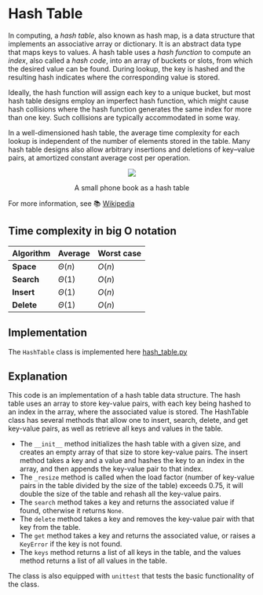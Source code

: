 # Hash Table

In computing, a _hash table_, also known as hash map, is a data structure that implements an associative array or dictionary. It is an abstract data type that maps keys to values. A hash table uses a _hash function_ to compute an _index_, also called a _hash code_, into an array of buckets or slots, from which the desired value can be found. During lookup, the key is hashed and the resulting hash indicates where the corresponding value is stored.

Ideally, the hash function will assign each key to a unique bucket, but most hash table designs employ an imperfect hash function, which might cause hash collisions where the hash function generates the same index for more than one key. Such collisions are typically accommodated in some way.

In a well-dimensioned hash table, the average time complexity for each lookup is independent of the number of elements stored in the table. Many hash table designs also allow arbitrary insertions and deletions of key–value pairs, at amortized constant average cost per operation.

<div align="center">
    <img src="https://upload.wikimedia.org/wikipedia/commons/thumb/7/7d/Hash_table_3_1_1_0_1_0_0_SP.svg/315px-Hash_table_3_1_1_0_1_0_0_SP.svg.png">
    <p>A small phone book as a hash table</p>
</div>

For more information, see :books: [Wikipedia](https://en.wikipedia.org/wiki/Hash_table)

## Time complexity in big O notation

| **Algorithm** | **Average** | **Worst case** |
| ------------- | ----------- | -------------- |
| **Space**     | $\Theta(n)$ | $O(n)$         |
| **Search**    | $\Theta(1)$ | $O(n)$         |
| **Insert**    | $\Theta(1)$ | $O(n)$         |
| **Delete**    | $\Theta(1)$ | $O(n)$         |

## Implementation

The `HashTable` class is implemented here [hash_table.py](../../data_structures/hash_table.py)

## Explanation

This code is an implementation of a hash table data structure. The hash table uses an array to store key-value pairs, with each key being hashed to an index in the array, where the associated value is stored. The HashTable class has several methods that allow one to insert, search, delete, and get key-value pairs, as well as retrieve all keys and values in the table.

- The `__init__` method initializes the hash table with a given size, and creates an empty array of that size to store key-value pairs. The insert method takes a key and a value and hashes the key to an index in the array, and then appends the key-value pair to that index.
- The `_resize` method is called when the load factor (number of key-value pairs in the table divided by the size of the table) exceeds 0.75, it will double the size of the table and rehash all the key-value pairs.
- The `search` method takes a key and returns the associated value if found, otherwise it returns `None`.
- The `delete` method takes a key and removes the key-value pair with that key from the table.
- The `get` method takes a key and returns the associated value, or raises a `KeyError` if the key is not found.
- The `keys` method returns a list of all keys in the table, and the values method returns a list of all values in the table.

The class is also equipped with `unittest` that tests the basic functionality of the class.